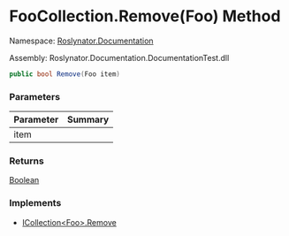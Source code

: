 # FooCollection\.Remove\(Foo\) Method

Namespace: [Roslynator.Documentation](../../README.md)

Assembly: Roslynator\.Documentation\.DocumentationTest\.dll

```csharp
public bool Remove(Foo item)
```

### Parameters

| Parameter | Summary |
| --------- | ------- |
| item | |

### Returns

[Boolean](https://docs.microsoft.com/en-us/dotnet/api/system.boolean)

### Implements

* [ICollection\<Foo>.Remove](https://docs.microsoft.com/en-us/dotnet/api/system.collections.generic.icollection-1.remove)

